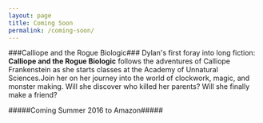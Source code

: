 ```yaml
---
layout: page
title: Coming Soon
permalink: /coming-soon/
---
```

###Calliope and the Rogue Biologic###
Dylan's first foray into long fiction: **Calliope and the Rogue Biologic** follows the adventures of Calliope Frankenstein as she starts classes at the Academy of Unnatural Sciences.Join her on her journey into the world of clockwork, magic, and monster making. Will she discover who killed her parents? Will she finally make a friend?

#####Coming Summer 2016 to Amazon#####



